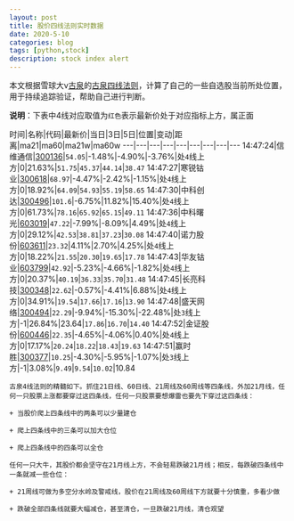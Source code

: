 ```yaml
---
layout: post
title: 股价四线法则实时数据
date: 2020-5-10
categories: blog
tags: [python,stock]
description: stock index alert
---
```



本文根据雪球大v[古泉](https://xueqiu.com/u/7148646888)的[古泉四线法则](https://xueqiu.com/7148646888/130498192)，计算了自己的一些自选股当前所处位置，用于持续追踪验证，帮助自己进行判断。

**说明**：下表中4线对应取值为`红色`表示最新价处于对应指标上方，属正面

时间|名称|代码|最新价|当日|3日|5日|位置|变动|距离|ma21|ma60|ma21w|ma60w
---|---|---|---|---|---|---|---|---
14:47:24|信维通信|[300136](https://xueqiu.com/S/SZ300136)|`54.05`|-1.48%|-4.90%|-3.76%|处`4`线上方|0|21.63%|`51.75`|`45.37`|`44.14`|`38.47`
14:47:27|寒锐钴业|[300618](https://xueqiu.com/S/SZ300618)|`68.97`|-4.47%|-2.42%|-1.15%|处`4`线上方|0|18.92%|`64.09`|`54.93`|`55.19`|`58.65`
14:47:30|中科创达|[300496](https://xueqiu.com/S/SZ300496)|`101.6`|-6.75%|11.82%|15.40%|处`4`线上方|0|61.73%|`78.16`|`65.92`|`65.15`|`49.11`
14:47:36|中科曙光|[603019](https://xueqiu.com/S/SH603019)|`47.22`|-7.99%|-8.09%|4.49%|处`4`线上方|0|29.12%|`42.53`|`38.81`|`37.23`|`30.08`
14:47:40|诺力股份|[603611](https://xueqiu.com/S/SH603611)|`23.32`|4.11%|2.70%|4.25%|处`4`线上方|0|18.22%|`21.55`|`20.30`|`19.65`|`17.78`
14:47:43|华友钴业|[603799](https://xueqiu.com/S/SH603799)|`42.92`|-5.23%|-4.66%|-1.82%|处`4`线上方|0|20.37%|`40.19`|`36.33`|`35.70`|`31.48`
14:47:45|长亮科技|[300348](https://xueqiu.com/S/SZ300348)|`22.62`|-0.57%|-4.41%|6.88%|处`4`线上方|0|34.91%|`19.54`|`17.66`|`17.16`|`13.90`
14:47:48|盛天网络|[300494](https://xueqiu.com/S/SZ300494)|`22.29`|-9.94%|-15.30%|-22.48%|处`3`线上方|-1|26.84%|23.64|`17.86`|`16.70`|`14.40`
14:47:52|金证股份|[600446](https://xueqiu.com/S/SH600446)|`22.35`|-4.65%|-4.06%|0.40%|处`4`线上方|0|17.17%|`20.24`|`18.22`|`18.43`|`19.63`
14:47:51|赢时胜|[300377](https://xueqiu.com/S/SZ300377)|`10.25`|-4.30%|-5.95%|-1.07%|处`3`线上方|-1|3.08%|`9.49`|`9.54`|`10.02`|10.84

```
古泉4线法则的精髓如下。抓住21日线、60日线、21周线及60周线等四条线，外加21月线，任何一只股票上涨都要穿过这四条线，任何一只股票要想爆雷也要先下穿过这四条线：

+ 当股价爬上四条线中的两条可以少量建仓

+ 爬上四条线中的三条可以加大仓位

+ 爬上四条线中的四条可以全仓

任何一只大牛，其股价都会坚守在21月线上方，不会轻易跌破21月线；相反，每跌破四条线中一条就减一些仓位：

+ 21周线可做为多空分水岭及警戒线，股价在21周线及60周线下方就要十分慎重，多看少做

+ 跌破全部四条线就要大幅减仓，甚至清仓，一旦跌破21月线，清仓观望
```
